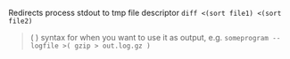 Redirects process stdout to tmp file descriptor
`diff <(sort file1) <(sort file2)`

>(  ) syntax for when you want to use it as output, e.g.
`someprogram --logfile >( gzip > out.log.gz )`
